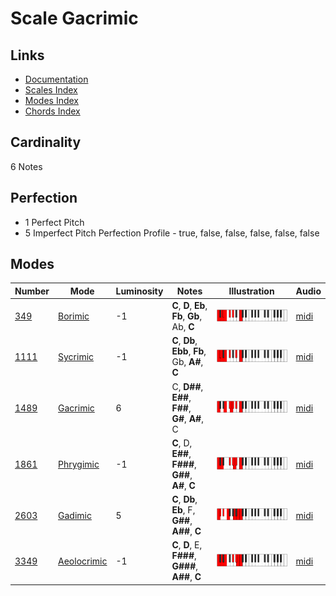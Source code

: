 # Scale Gacrimic

## Links

- [Documentation](README.md)
- [Scales Index](Scales.md)
- [Modes Index](Modes.md)
- [Chords Index](Chords.md)

## Cardinality

6 Notes

## Perfection

- 1 Perfect Pitch
- 5 Imperfect Pitch
Perfection Profile - true, false, false, false, false, false

## Modes

| Number | Mode | Luminosity | Notes | Illustration | Audio |
|--------|------|------------|-------|--------------|-------|
| [349](https://ianring.com/musictheory/scales/349) | [Borimic](ModeBorimic.md) | -1 | **C**, **D**, **Eb**, **Fb**, **Gb**, Ab, **C** | ![CNaturalBorimic](ModeCNaturalBorimic.png) | [midi](https://github.com/edipermadi/music/blob/main/docs/ModeCNaturalBorimic.mid?raw=true) | 
| [1111](https://ianring.com/musictheory/scales/1111) | [Sycrimic](ModeSycrimic.md) | -1 | **C**, **Db**, **Ebb**, **Fb**, Gb, **A#**, **C** | ![CNaturalSycrimic](ModeCNaturalSycrimic.png) | [midi](https://github.com/edipermadi/music/blob/main/docs/ModeCNaturalSycrimic.mid?raw=true) | 
| [1489](https://ianring.com/musictheory/scales/1489) | [Gacrimic](ModeGacrimic.md) | 6 | C, **D##**, **E##**, **F##**, **G#**, **A#**, C | ![CNaturalGacrimic](ModeCNaturalGacrimic.png) | [midi](https://github.com/edipermadi/music/blob/main/docs/ModeCNaturalGacrimic.mid?raw=true) | 
| [1861](https://ianring.com/musictheory/scales/1861) | [Phrygimic](ModePhrygimic.md) | -1 | **C**, D, **E##**, **F###**, **G##**, **A#**, **C** | ![CNaturalPhrygimic](ModeCNaturalPhrygimic.png) | [midi](https://github.com/edipermadi/music/blob/main/docs/ModeCNaturalPhrygimic.mid?raw=true) | 
| [2603](https://ianring.com/musictheory/scales/2603) | [Gadimic](ModeGadimic.md) | 5 | **C**, **Db**, **Eb**, F, **G##**, **A##**, **C** | ![CNaturalGadimic](ModeCNaturalGadimic.png) | [midi](https://github.com/edipermadi/music/blob/main/docs/ModeCNaturalGadimic.mid?raw=true) | 
| [3349](https://ianring.com/musictheory/scales/3349) | [Aeolocrimic](ModeAeolocrimic.md) | -1 | **C**, **D**, E, **F###**, **G###**, **A##**, **C** | ![CNaturalAeolocrimic](ModeCNaturalAeolocrimic.png) | [midi](https://github.com/edipermadi/music/blob/main/docs/ModeCNaturalAeolocrimic.mid?raw=true) | 
